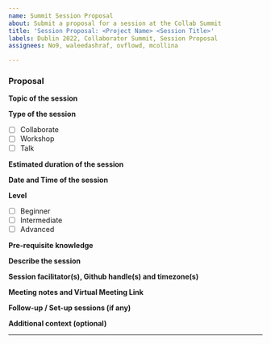 ```yaml
---
name: Summit Session Proposal
about: Submit a proposal for a session at the Collab Summit
title: 'Session Proposal: <Project Name> <Session Title>'
labels: Dublin 2022, Collaborator Summit, Session Proposal
assignees: No9, waleedashraf, ovflowd, mcollina

---
```


### Proposal

<!--
Thank you! You are submitting a topic for the next Collaborator's Summit, Dublin (IR) 2022!

Please include as much detail as you are able to at this moment. Don't worry, it doesn't have to be complete.

Please feel free to link to any other issue, PR, or resource that could be relevant.
-->

**Topic of the session**

<!--
Example: "Session space for jQuery Core contributors"
-->

**Type of the session**

<!--
Replace the space between the brackets with an x, like [x], to create a checked box.
-->

- [ ] Collaborate
- [ ] Workshop
- [ ] Talk

**Estimated duration of the session**

<!--
Example: 1 hour / TBD / Open for discussion
-->

**Date and Time of the session**

<!--
Share data and time for the session, so that remote attendees can join.
Example: June 9, 11:00am CDT / TBD / Open for discussion
-->

**Level**

<!--
This is the expected level of familiarity with the subject of the session.

Example: If the subject of the session is Node.js, and participants cannot contribute without minimum Intermediate familiarity, the x should go in Intermediate and Advanced.

Note that your choice of Level will signal expectations to your potential participants.
-->

- [ ] Beginner
- [ ] Intermediate
- [ ] Advanced

**Pre-requisite knowledge**

<!--
List pre-requisite knowledge that it would be required for participants to have or resources you would like them to review before the session. This is different from Level above. Pre-requisite knowledge 

Example: It would be helpful for attendees to have some familiarity with the processes of the Release WG, since we plan to do a minor release during the session. That being said, we are happy to walk newer folks through the process. Please review [this doc]() before the session.
-->

**Describe the session**

<!--
It's ok to keep this very short, especially if you haven't yet finalized the specifics.
-->

**Session facilitator(s), Github handle(s) and timezone(s)**

<!--
Example: Your name (@yourgithubhandle) - CEST, Another name (@anothergithubhandle) - PST.

Here's a handy [guide](https://github.com/nodejs/summit/blob/HEAD/SESSION_FACILITATOR_GUIDE.md) for the person or persons who will facilitate this session.
-->

**Meeting notes and Virtual Meeting Link**

<!--

Meeting Notes: <ADD YOUR LINK HERE>
Virtual Meeting link: <ADD YOUR LINK HERE>

-->

**Follow-up / Set-up sessions (if any)**

<!--
List the sessions that are related. This will help with the sequence of scheduling.

Example: This session depends on the discussions happening in #254.
-->

**Additional context (optional)**

<!--
Please let us know if this session is:
- needs to be led by someone remotely
- needs to be held at a specific time/date, and if so, which which that is
-->

----

<!--
Thank you for the Session Proposal. You're done! The next section is for logistics and planning only.
-->

